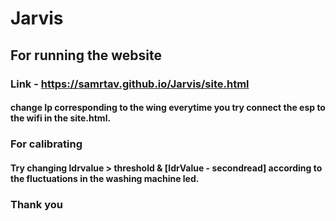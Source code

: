 # Jarvis
## For running the website
### Link - https://samrtav.github.io/Jarvis/site.html
#### change Ip corresponding to the wing everytime you try connect the esp to the wifi in the site.html.

### For calibrating 
#### Try changing ldrvalue > threshold & [ldrValue - secondread] according to the fluctuations in the washing machine led.
### Thank you

